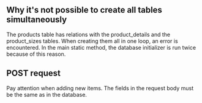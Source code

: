 
## Why it's not possible to create all tables simultaneously

The products table has relations with the product_details and the product_sizes tables. 
When creating them all in one loop, an error is encountered. In the main static method, 
the database initializer is run twice because of this reason.

## POST request
Pay attention when adding new items. The fields in the request body must be the same as in the database. 